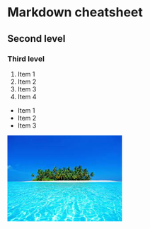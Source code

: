 # Markdown cheatsheet

## Second level

### Third level
1. Item 1
2. Item 2
3. Item 3
4. Item 4

* Item 1
* Item 2
* Item 3

![Getting Started](./img.jpg)
